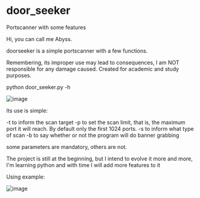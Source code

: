 # door_seeker
Portscanner with some features

Hi, you can call me Abyss.

doorseeker is a simple portscanner with a few functions.

Remembering, its improper use may lead to consequences, I am NOT responsible for any damage caused.
Created for academic and study purposes.

python door_seeker.py -h 

![image](https://user-images.githubusercontent.com/99764742/216842456-a47ea657-e6e5-4351-99bf-695f6828da80.png)


Its use is simple:

-t to inform the scan target
-p to set the scan limit, that is, the maximum port it will reach. By default only the first 1024 ports.
-s to inform what type of scan
-b to say whether or not the program will do banner grabbing

some parameters are mandatory, others are not.

The project is still at the beginning, but I intend to evolve it more and more, I'm learning python and with time I will add more features to it

Using example:

![image](https://user-images.githubusercontent.com/99764742/216842642-e596cf17-bdd4-44e3-afbe-a83f862ffbca.png)
